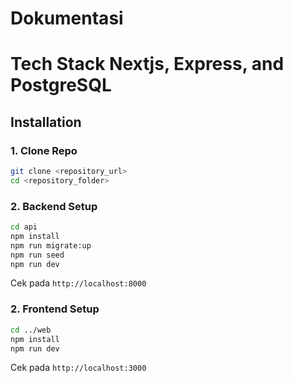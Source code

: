 # Dokumentasi

# Tech Stack Nextjs, Express, and PostgreSQL

## Installation

### 1. Clone Repo

```bash
git clone <repository_url>
cd <repository_folder>
```

### 2. Backend Setup

```bash
cd api
npm install
npm run migrate:up
npm run seed
npm run dev
```

Cek pada `http://localhost:8000`

### 2. Frontend Setup

```bash
cd ../web
npm install
npm run dev
```

Cek pada `http://localhost:3000`
